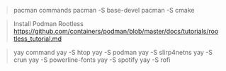 > pacman commands 
    pacman -S base-devel
    pacman -S cmake

> Install Podman Rootless
https://github.com/containers/podman/blob/master/docs/tutorials/rootless_tutorial.md

> yay command
   yay -S htop
   yay -S podman
   yay -S slirp4netns
   yay -S crun
   yay -S powerline-fonts
   yay -S spotify
   yay -S rofi


